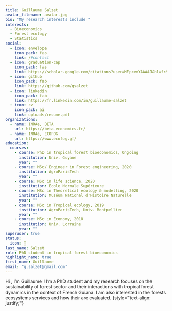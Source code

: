 ```yaml
---
title: Guillaume Salzet
avatar_filename: avatar.jpg
bio: "My research interests include "
interests:
  - Bioeconomics
  - Forest ecology
  - Statistics
social:
  - icon: envelope
    icon_pack: fas
    link: /#contact
  - icon: graduation-cap
    icon_pack: fas
    link: https://scholar.google.com/citations?user=MFpcvmYAAAAJ&hl=fr&oi=ao
  - icon: github
    icon_pack: fab
    link: https://github.com/gsalzet
  - icon: linkedin
    icon_pack: fab
    link: https://fr.linkedin.com/in/guillaume-salzet
  - icon: cv
    icon_pack: ai
    link: uploads/resume.pdf
organizations:
  - name: INRAe, BETA
    url: https://beta-economics.fr/
  - name: INRAe, ECOFOG
    url: https://www.ecofog.gf/
education:
  courses:
    - course: PhD in tropical forest bioeconomics, Ongoing
      institution: Univ. Guyane
      year: ""
    - course: MSc/ Engineer in Forest engineering, 2020
      institution: AgroParisTech
      year: ""
    - course: MSc in life science, 2020
      institution: Ecole Normale Supérieure
    - course: MSc in Theoretical ecology & modelling, 2020
      institution: Muséum National d'Histoire Naturelle
      year: ""
    - course: MSc in Tropical ecology, 2019
      institution: AgroParisTech, Univ. Montpellier
      year: ""
    - course: MSc in Economy, 2018
      institution: Univ. Lorraine
      year: ""
superuser: true
status:
  icon: 🌳
last_name: Salzet
role: PhD student in tropical forest bioeconomics
highlight_name: true
first_name: Guillaume
email: "g.salzet@gmail.com"
---
```

Hi , I’m Guillaume ! I’m a PhD student and my research focuses on the sustainability of forest sector and their interactions with tropical forest dynamics in the context of French Guiana. I am also interested in the forests ecosystems services and how their are evaluated.
{style="text-align: justify;"}
